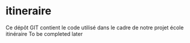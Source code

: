 # itineraire
Ce dépôt GIT contient le code utilisé dans le cadre de notre projet école itinéraire
To be completed later
